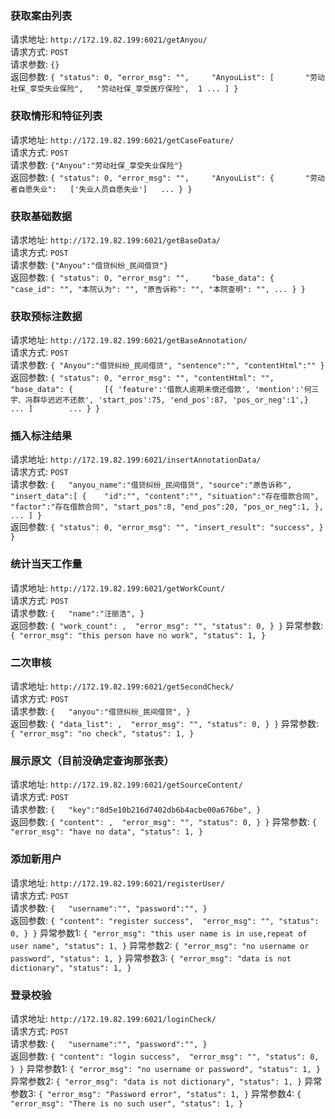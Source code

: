 ### 获取案由列表 
请求地址: `http://172.19.82.199:6021/getAnyou/`  
请求方式: `POST`    
请求参数: `{}`  
返回参数: `{
    "status": 0,
    "error_msg": "",    
    "AnyouList": [      
        "劳动社保_享受失业保险",  
        "劳动社保_享受医疗保险",  1
        ...
    ]
}`

### 获取情形和特征列表  
请求地址: `http://172.19.82.199:6021/getCaseFeature/`  
请求方式: `POST`    
请求参数: `{"Anyou":"劳动社保_享受失业保险"}`    
返回参数: `{
    "status": 0,
    "error_msg": "",    
    "AnyouList": {      
        "劳动者自愿失业":  
            ['失业人员自愿失业']  
        ...
    }
}`


### 获取基础数据  
请求地址: `http://172.19.82.199:6021/getBaseData/`  
请求方式: `POST`    
请求参数: `{"Anyou":"借贷纠纷_民间借贷"}`    
返回参数: `{
    "status": 0,
    "error_msg": "",    
    "base_data": {      
        "case_id": "",
        "本院认为": "",
        "原告诉称": "",
        "本院查明": "",
        ...
    }
}`

### 获取预标注数据  
请求地址: `http://172.19.82.199:6021/getBaseAnnotation/`  
请求方式: `POST`    
请求参数: `{
            "Anyou":"借贷纠纷_民间借贷",
            "sentence":"",
            "contentHtml":""
         }`        
返回参数: `{
    "status": 0,
    "error_msg": "",
    "contentHtml": "",
    "base_data": {      
        [{
            'feature':'借款人逾期未偿还借款',
            'mention':'何三宇、冯群华迟迟不还款',
            'start_pos':75,
            'end_pos':87,
            'pos_or_neg':1',}
            ...
        ]       
        ...
    }
}`


### 插入标注结果  
请求地址: `http://172.19.82.199:6021/insertAnnotationData/`  
请求方式: `POST`    
请求参数: `{  
            "anyou_name":"借贷纠纷_民间借贷",
            "source":"原告诉称",
            "insert_data":[
                    {   
                        "id":"",
                        "content":"",
                        "situation":"存在借款合同",
                        "factor":"存在借款合同",
                        "start_pos":8,
                        "end_pos":20,
                        "pos_or_neg":1,
                },
            ...
                ]
         }`        
返回参数: `{
    "status": 0,
    "error_msg": "",
    "insert_result": "success", }
}`

### 统计当天工作量  
请求地址: `http://172.19.82.199:6021/getWorkCount/`  
请求方式: `POST`    
请求参数: `{  
            "name":"汪丽浩",
         }`        
返回参数: `{
    "work_count": , 
    "error_msg": "",
    "status": 0, }
}`
异常参数: `{
    "error_msg": "this person have no work",
    "status": 1,
}`

### 二次审核  
请求地址: `http://172.19.82.199:6021/getSecondCheck/`  
请求方式: `POST`    
请求参数: `{  
            "anyou":"借贷纠纷_民间借贷",
         }`        
返回参数: `{
    "data_list": , 
    "error_msg": "",
    "status": 0, }
}`
异常参数: `{
    "error_msg": "no check",
    "status": 1,
}`

### 展示原文（目前没确定查询那张表）  
请求地址: `http://172.19.82.199:6021/getSourceContent/`  
请求方式: `POST`    
请求参数: `{  
            "key":"8d5e10b216d7402db6b4acbe00a676be",
         }`        
返回参数: `{
    "content": , 
    "error_msg": "",
    "status": 0, }
}`
异常参数: `{
    "error_msg": "have no data",
    "status": 1,
}`

### 添加新用户
请求地址: `http://172.19.82.199:6021/registerUser/`  
请求方式: `POST`    
请求参数: `{  
            "username":"",
            "password":"",
         }`        
返回参数: `{
    "content": "register success", 
    "error_msg": "",
    "status": 0, }
}`
异常参数1: `{
    "error_msg": "this user name is in use,repeat of user name",
    "status": 1,
}`
异常参数2: `{
    "error_msg": "no username or password",
    "status": 1,
}`
异常参数3: `{
    "error_msg": "data is not dictionary",
    "status": 1,
}`


### 登录校验
请求地址: `http://172.19.82.199:6021/loginCheck/`  
请求方式: `POST`    
请求参数: `{  
            "username":"",
            "password":"",
         }`        
返回参数: `{
    "content": "login success", 
    "error_msg": "",
    "status": 0, }
}`
异常参数1: `{
    "error_msg": "no username or password",
    "status": 1,
}`
异常参数2: `{
    "error_msg": "data is not dictionary",
    "status": 1,
}`
异常参数3: `{
    "error_msg": "Password error",
    "status": 1,
}`
异常参数4: `{
    "error_msg": "There is no such user",
    "status": 1,
}`

